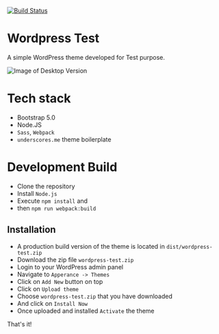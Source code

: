 [![Build Status](https://travis-ci.org/Automattic/_s.svg?branch=master)](https://travis-ci.org/Automattic/_s)

Wordpress Test
===
A simple WordPress theme developed for Test purpose.

![Image of Desktop Version](https://i.imgur.com/PqDE36r.png)


Tech stack
==========
- Bootstrap 5.0
- Node.JS
- `Sass`, `Webpack`
- `underscores.me` theme boilerplate

Development Build
=================
- Clone the repository
- Install `Node.js`
- Execute `npm install` and
- then `npm run webpack:build`

Installation
---------------
- A production build version of the theme is located in `dist/wordpress-test.zip`
- Download the zip file `wordpress-test.zip`
- Login to your WordPress admin panel
- Navigate to `Apperance -> Themes`
- Click on `Add New` button on top 
- Click on `Upload theme`
- Choose `wordpress-test.zip` that you have downloaded
- And click on `Install Now`
- Once uploaded and installed `Activate` the theme

That's it!

